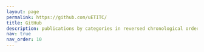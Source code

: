 ```yaml
---
layout: page
permalink: https://github.com/uETITC/
title: GitHub
description: publications by categories in reversed chronological order. generated by jekyll-scholar.
nav: true
nav_order: 10
---
```

